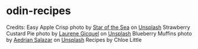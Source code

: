 # odin-recipes

Credits:
Easy Apple Crisp photo by <a href="https://unsplash.com/@starofthesea7?utm_content=creditCopyText&utm_medium=referral&utm_source=unsplash">Star of the Sea</a> on <a href="https://unsplash.com/photos/a-brown-pastry-with-white-powder-on-it-iDKtl167KU8?utm_content=creditCopyText&utm_medium=referral&utm_source=unsplash">Unsplash</a>
Strawberry Custard Pie photo by <a href="https://unsplash.com/@indianashat?utm_content=creditCopyText&utm_medium=referral&utm_source=unsplash">Laurene Gicquel</a> on <a href="https://unsplash.com/photos/red-and-white-round-fruit-on-brown-wooden-table-lYGG8TwVY-o?utm_content=creditCopyText&utm_medium=referral&utm_source=unsplash">Unsplash</a>
Blueberry Muffins photo by <a href="https://unsplash.com/@aedrian?utm_content=creditCopyText&utm_medium=referral&utm_source=unsplash">Aedrian Salazar</a> on <a href="https://unsplash.com/photos/brown-cupcakes-on-black-table-dRjNZk6UQK8?utm_content=creditCopyText&utm_medium=referral&utm_source=unsplash">Unsplash</a>
Recipes by Chloe Little
      